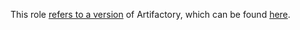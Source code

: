 This role [refers to a version](https://github.com/robertdebock/ansible-role-artifactory/blob/master/defaults/main.yml) of Artifactory, which can be found [here](https://dl.bintray.com/jfrog/artifactory/).

